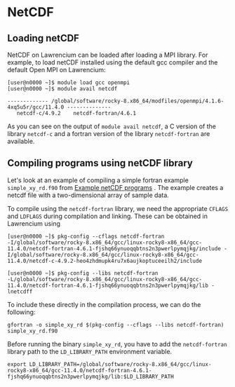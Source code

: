 # NetCDF

## Loading netCDF

NetCDF on Lawrencium can be loaded after loading a MPI library. For example, to load netCDF installed using the default gcc compiler and the default Open MPI on Lawrencium:

```
[user@n0000 ~]$ module load gcc openmpi
[user@n0000 ~]$ module avail netcdf

------------- /global/software/rocky-8.x86_64/modfiles/openmpi/4.1.6-4xq5u5r/gcc/11.4.0 --------------
   netcdf-c/4.9.2    netcdf-fortran/4.6.1
```

As you can see on the output of `module avail netcdf`, a C version of the library `netcdf-c` and a fortran version of the library `netcdf-fortran` are available.

## Compiling programs using netCDF library

Let's look at an example of compiling a simple fortran example `simple_xy_rd.f90` from [Example netCDF programs](https://www.unidata.ucar.edu/software/netcdf/examples/programs/) . The example creates a netcdf file with a two-dimensional array of sample data.

To compile using the `netcdf-fortran` library, we need the appropriate `CFLAGS` and `LDFLAGS` during compilation and linking. These can be obtained in Lawrencium using

```
[user@n0000 ~]$ pkg-config --cflags netcdf-fortran
-I/global/software/rocky-8.x86_64/gcc/linux-rocky8-x86_64/gcc-11.4.0/netcdf-fortran-4.6.1-fjshq66ynuoqqbtns2n3pwerlpymqjkg/include -I/global/software/rocky-8.x86_64/gcc/linux-rocky8-x86_64/gcc-11.4.0/netcdf-c-4.9.2-heo4zhdmupk4ru7x6aujkoptuceeilh2/include 

[user@n0000 ~]$ pkg-config --libs netcdf-fortran
-L/global/software/rocky-8.x86_64/gcc/linux-rocky8-x86_64/gcc-11.4.0/netcdf-fortran-4.6.1-fjshq66ynuoqqbtns2n3pwerlpymqjkg/lib -lnetcdff
```

To include these directly in the compilation process, we can do the following:

```
gfortran -o simple_xy_rd $(pkg-config --cflags --libs netcdf-fortran) simple_xy_rd.f90
```

Before running the binary `simple_xy_rd`, you have to add the `netcdf-fortran` library path to the `LD_LIBRARY_PATH` environment variable.

```
export LD_LIBRARY_PATH=/global/software/rocky-8.x86_64/gcc/linux-rocky8-x86_64/gcc-11.4.0/netcdf-fortran-4.6.1-fjshq66ynuoqqbtns2n3pwerlpymqjkg/lib:$LD_LIBRARY_PATH
```
